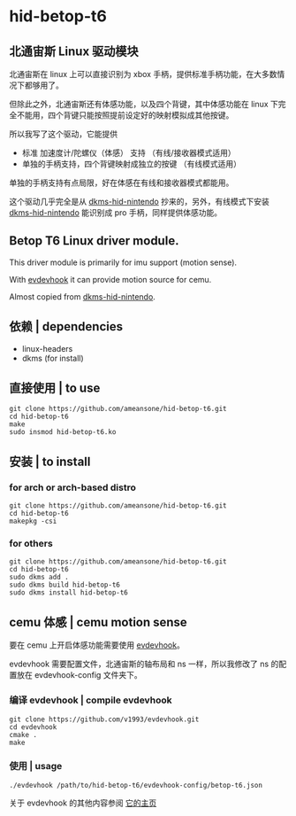 # hid-betop-t6

## 北通宙斯 Linux 驱动模块

北通宙斯在 linux 上可以直接识别为 xbox 手柄，提供标准手柄功能，在大多数情况下都够用了。

但除此之外，北通宙斯还有体感功能，以及四个背键，其中体感功能在 linux 下完全不能用，四个背键只能按照提前设定好的映射模拟成其他按键。

所以我写了这个驱动，它能提供

- 标准 加速度计/陀螺仪（体感） 支持 （有线/接收器模式适用）
- 单独的手柄支持，四个背键映射成独立的按键 （有线模式适用）

单独的手柄支持有点局限，好在体感在有线和接收器模式都能用。

这个驱动几乎完全是从 [dkms-hid-nintendo](https://github.com/nicman23/dkms-hid-nintend) 抄来的，另外，有线模式下安装 [dkms-hid-nintendo](https://github.com/nicman23/dkms-hid-nintend) 能识别成 pro 手柄，同样提供体感功能。

## Betop T6 Linux driver module.

This driver module is primarily for imu support (motion sense).

With [evdevhook](https://github.com/v1993/evdevhoo) it can provide motion source for cemu.

Almost copied from [dkms-hid-nintendo](https://github.com/nicman23/dkms-hid-nintend).

## 依赖 | dependencies

- linux-headers
- dkms (for install)

## 直接使用 | to use

``` shell
git clone https://github.com/ameansone/hid-betop-t6.git
cd hid-betop-t6
make
sudo insmod hid-betop-t6.ko
```

## 安装 | to install

### for arch or arch-based distro

``` shell
git clone https://github.com/ameansone/hid-betop-t6.git
cd hid-betop-t6
makepkg -csi
```

### for others

``` shell
git clone https://github.com/ameansone/hid-betop-t6.git
cd hid-betop-t6
sudo dkms add .
sudo dkms build hid-betop-t6
sudo dkms install hid-betop-t6
```

## cemu 体感 | cemu motion sense

要在 cemu 上开启体感功能需要使用 [evdevhook](https://github.com/v1993/evdevhook)。

evdevhook 需要配置文件，北通宙斯的轴布局和 ns 一样，所以我修改了 ns 的配置放在 evdevhook-config 文件夹下。

### 编译 evdevhook | compile evdevhook

``` shell
git clone https://github.com/v1993/evdevhook.git
cd evdevhook
cmake .
make
```

### 使用 | usage

``` shell
./evdevhook /path/to/hid-betop-t6/evdevhook-config/betop-t6.json
```

关于 evdevhook 的其他内容参阅 [它的主页](https://github.com/v1993/evdevhook)